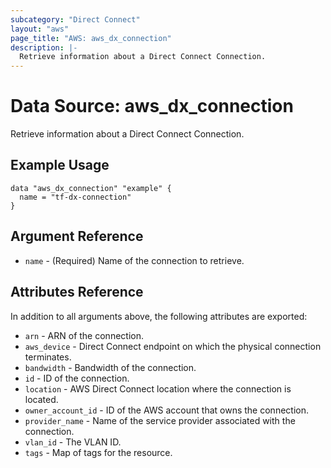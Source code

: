 ```yaml
---
subcategory: "Direct Connect"
layout: "aws"
page_title: "AWS: aws_dx_connection"
description: |-
  Retrieve information about a Direct Connect Connection.
---
```


# Data Source: aws_dx_connection

Retrieve information about a Direct Connect Connection.

## Example Usage

```hcl
data "aws_dx_connection" "example" {
  name = "tf-dx-connection"
}
```

## Argument Reference

* `name` - (Required) Name of the connection to retrieve.

## Attributes Reference

In addition to all arguments above, the following attributes are exported:

* `arn` - ARN of the connection.
* `aws_device` - Direct Connect endpoint on which the physical connection terminates.
* `bandwidth` - Bandwidth of the connection.
* `id` - ID of the connection.
* `location` - AWS Direct Connect location where the connection is located.
* `owner_account_id` - ID of the AWS account that owns the connection.
* `provider_name` - Name of the service provider associated with the connection.
* `vlan_id` - The VLAN ID.
* `tags` - Map of tags for the resource.
